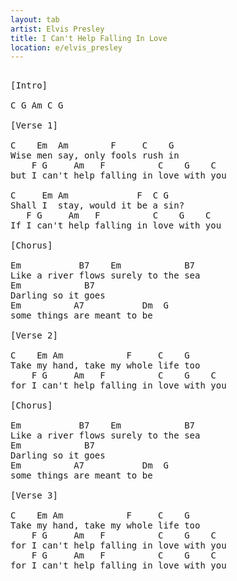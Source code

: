 ```yaml
---
layout: tab
artist: Elvis Presley
title: I Can't Help Falling In Love
location: e/elvis_presley
---
```

<pre>

[Intro]

<span>C</span> <span>G</span> <span>Am</span> <span class="">C</span> <span>G</span>
 
[Verse 1]

<span>C</span>    <span>Em</span>  <span class="">Am</span>        <span>F</span>     <span>C</span>    <span>G</span>
Wise men say, only fools rush in
    <span>F</span> <span>G</span>     <span>Am</span>   <span>F</span>          <span>C</span>    <span>G</span>    <span>C</span>
but I can't help falling in love with you

<span>C</span>     <span>Em</span> <span class="">Am</span>             <span>F</span>  <span>C</span> <span>G</span>
Shall I  stay, would it be a sin?
   <span>F</span> <span>G</span>     <span class="">Am</span>   <span>F</span>          <span>C</span>    <span>G</span>    <span>C</span>
If I can't help falling in love with you

[Chorus]

<span>Em</span>           <span>B7</span>    <span>Em</span>            <span>B7</span>
Like a river flows surely to the sea
<span>Em</span>            <span>B7</span>
Darling so it goes
<span>Em</span>          <span>A7</span>           <span>Dm</span>  <span>G</span>
some things are meant to be

[Verse 2]

<span>C</span>    <span>Em</span> <span>Am</span>            <span>F</span>     <span>C</span>    <span>G</span>
Take my hand, take my whole life too
    <span>F</span> <span>G</span>     <span>Am</span>   <span>F</span>          <span>C</span>    <span>G</span>    <span>C</span>
for I can't help falling in love with you

[Chorus]

<span>Em</span>           <span>B7</span>    <span>Em</span>            <span>B7</span>
Like a river flows surely to the sea
<span>Em</span>            <span>B7</span>
Darling so it goes
<span>Em</span>          <span>A7</span>           <span>Dm</span>  <span>G</span>
some things are meant to be

[Verse 3]

<span>C</span>    <span>Em</span> <span>Am</span>            <span>F</span>     <span>C</span>    <span>G</span>
Take my hand, take my whole life too
    <span>F</span> <span>G</span>     <span>Am</span>   <span>F</span>          <span>C</span>    <span>G</span>    <span>C</span>
for I can't help falling in love with you
    <span>F</span> <span>G</span>     <span>Am</span>   <span>F</span>          <span>C</span>    <span>G</span>    <span>C</span>
for I can't help falling in love with you

</pre>

